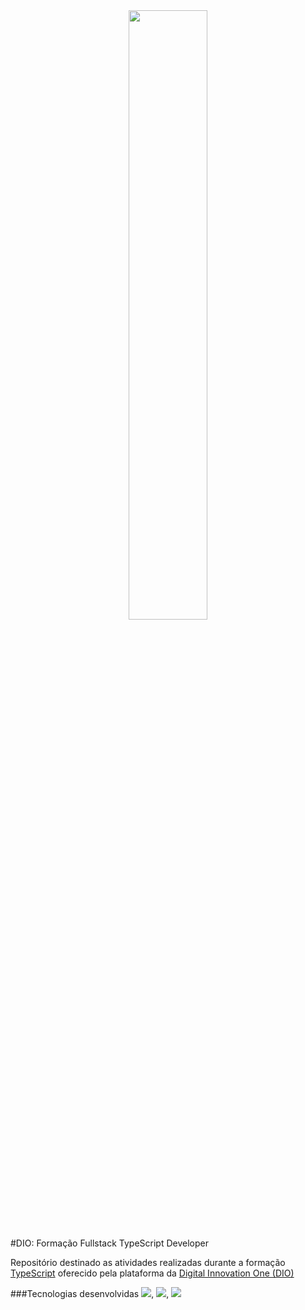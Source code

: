 <div align="center">

<img src="https://encrypted-tbn0.gstatic.com/images?q=tbn:ANd9GcRJ-_ZqIKGQDVVWaOAb50l-7Q8GcEFPDMU_UFKzfVeeoA2hDKItGX5em7yjmA_mfVvDMME&usqp=CAU" width="50%" >

</div>

#DIO: Formação Fullstack TypeScript Developer

Repositório destinado as atividades realizadas durante a formação [TypeScript](https://www.typescriptlang.org/) oferecido pela plataforma da [Digital Innovation One (DIO)](www.dio.me)

###Tecnologias desenvolvidas
![](https://img.icons8.com/?size=48&id=uJM6fQYqDaZK&format=png), ![](https://img.icons8.com/?size=48&id=tGvHBPJaKqEd&format=gif), ![](https://img.icons8.com/?size=40&id=t5K2CR8feVdX&format=gif)

